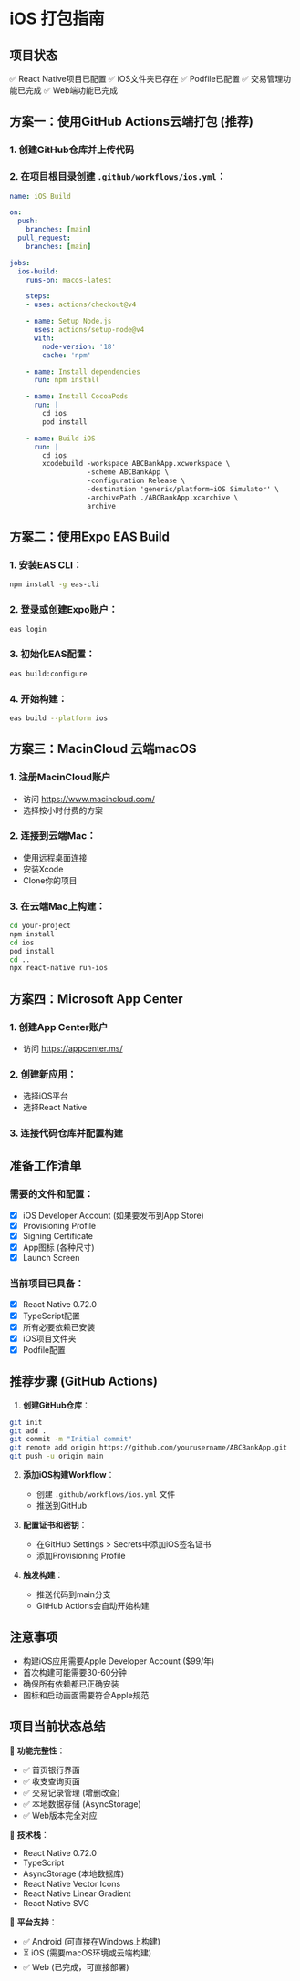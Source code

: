 # iOS 打包指南

## 项目状态
✅ React Native项目已配置
✅ iOS文件夹已存在
✅ Podfile已配置
✅ 交易管理功能已完成
✅ Web端功能已完成

## 方案一：使用GitHub Actions云端打包 (推荐)

### 1. 创建GitHub仓库并上传代码

### 2. 在项目根目录创建 `.github/workflows/ios.yml`：
```yaml
name: iOS Build

on:
  push:
    branches: [main]
  pull_request:
    branches: [main]

jobs:
  ios-build:
    runs-on: macos-latest

    steps:
    - uses: actions/checkout@v4

    - name: Setup Node.js
      uses: actions/setup-node@v4
      with:
        node-version: '18'
        cache: 'npm'

    - name: Install dependencies
      run: npm install

    - name: Install CocoaPods
      run: |
        cd ios
        pod install

    - name: Build iOS
      run: |
        cd ios
        xcodebuild -workspace ABCBankApp.xcworkspace \
                   -scheme ABCBankApp \
                   -configuration Release \
                   -destination 'generic/platform=iOS Simulator' \
                   -archivePath ./ABCBankApp.xcarchive \
                   archive
```

## 方案二：使用Expo EAS Build

### 1. 安装EAS CLI：
```bash
npm install -g eas-cli
```

### 2. 登录或创建Expo账户：
```bash
eas login
```

### 3. 初始化EAS配置：
```bash
eas build:configure
```

### 4. 开始构建：
```bash
eas build --platform ios
```

## 方案三：MacinCloud 云端macOS

### 1. 注册MacinCloud账户
- 访问 https://www.macincloud.com/
- 选择按小时付费的方案

### 2. 连接到云端Mac：
- 使用远程桌面连接
- 安装Xcode
- Clone你的项目

### 3. 在云端Mac上构建：
```bash
cd your-project
npm install
cd ios
pod install
cd ..
npx react-native run-ios
```

## 方案四：Microsoft App Center

### 1. 创建App Center账户
- 访问 https://appcenter.ms/

### 2. 创建新应用：
- 选择iOS平台
- 选择React Native

### 3. 连接代码仓库并配置构建

## 准备工作清单

### 需要的文件和配置：
- [x] iOS Developer Account (如果要发布到App Store)
- [x] Provisioning Profile
- [x] Signing Certificate
- [x] App图标 (各种尺寸)
- [x] Launch Screen

### 当前项目已具备：
- [x] React Native 0.72.0
- [x] TypeScript配置
- [x] 所有必要依赖已安装
- [x] iOS项目文件夹
- [x] Podfile配置

## 推荐步骤 (GitHub Actions)

1. **创建GitHub仓库**：
```bash
git init
git add .
git commit -m "Initial commit"
git remote add origin https://github.com/yourusername/ABCBankApp.git
git push -u origin main
```

2. **添加iOS构建Workflow**：
   - 创建 `.github/workflows/ios.yml` 文件
   - 推送到GitHub

3. **配置证书和密钥**：
   - 在GitHub Settings > Secrets中添加iOS签名证书
   - 添加Provisioning Profile

4. **触发构建**：
   - 推送代码到main分支
   - GitHub Actions会自动开始构建

## 注意事项

- 构建iOS应用需要Apple Developer Account ($99/年)
- 首次构建可能需要30-60分钟
- 确保所有依赖都已正确安装
- 图标和启动画面需要符合Apple规范

## 项目当前状态总结

🎯 **功能完整性**：
- ✅ 首页银行界面
- ✅ 收支查询页面
- ✅ 交易记录管理 (增删改查)
- ✅ 本地数据存储 (AsyncStorage)
- ✅ Web版本完全对应

🔧 **技术栈**：
- React Native 0.72.0
- TypeScript
- AsyncStorage (本地数据库)
- React Native Vector Icons
- React Native Linear Gradient
- React Native SVG

📱 **平台支持**：
- ✅ Android (可直接在Windows上构建)
- ⏳ iOS (需要macOS环境或云端构建)
- ✅ Web (已完成，可直接部署)